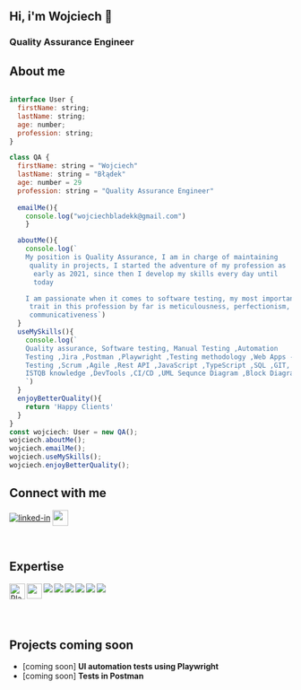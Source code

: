 ## **Hi, i'm Wojciech &#x1F44B;**
### Quality Assurance Engineer

## About me
```javascript

interface User {
  firstName: string;
  lastName: string;
  age: number;
  profession: string;
}

class QA {
  firstName: string = "Wojciech"
  lastName: string = "Błądek"
  age: number = 29
  profession: string = "Quality Assurance Engineer"
      
  emailMe(){
    console.log("wojciechbladekk@gmail.com")
    }

  aboutMe(){
    console.log(`
    My position is Quality Assurance, I am in charge of maintaining     
     quality in projects, I started the adventure of my profession as 
      early as 2021, since then I develop my skills every day until 
      today

    I am passionate when it comes to software testing, my most important 
     trait in this profession by far is meticulousness, perfectionism, 
     communicativeness`)
  }
  useMySkills(){
    console.log(`
    Quality assurance, Software testing, Manual Testing ,Automation 
    Testing ,Jira ,Postman ,Playwright ,Testing methodology ,Web Apps - 
    Testing ,Scrum ,Agile ,Rest API ,JavaScript ,TypeScript ,SQL ,GIT, 
    ISTQB knowledge ,DevTools ,CI/CD ,UML Sequnce Diagram ,Block Diagram
    `)
  }
  enjoyBetterQuality(){
    return 'Happy Clients'
  }
}
const wojciech: User = new QA();
wojciech.aboutMe();
wojciech.emailMe();
wojciech.useMySkills();
wojciech.enjoyBetterQuality();
```

## Connect with me 
[<img align="center" alt="linked-in" src="https://img.shields.io/badge/linkedin-%230077B5.svg?&style=for-the-badge&logo=linkedin&logoColor=white" />](https://www.linkedin.com/in/wojciech-b%C5%82%C4%85dek-060a30222/)
<a href="mailto:wojciechbladekk@gmail.com">
  <img src="https://img.shields.io/badge/-Gmail-D14836?logo=gmail&logoColor=white&labelColor=D14836&style=flat" align="center" height="28px"></a>  
  
<br />

## Expertise
<a href="https://github.com/microsoft/playwright">
  <img align="left" src="https://img.shields.io/badge/-Playwright-45ba4b?logo=playwright&logoColor=white&labelColor=45ba4b&style=flat" alt="Playwright" height="28px"></a>
<a href= "https://www.postman.com/"> 
  <img align="left" height="27px" 
src= "https://img.shields.io/badge/-Postman-FF6C37?logo=postman&logoColor=white&labelColor=FF6C37&style=flat"/></a>
<img align="left" src= "https://img.shields.io/badge/TypeScript-007ACC?style=for-the-badge&logo=typescript&logoColor=white"/>
<img align="left" src= "https://img.shields.io/badge/JavaScript-F7DF1E?style=for-the-badge&logo=javascript&logoColor=black"/>
<img align="left" src= "https://img.shields.io/badge/chai.js-323330?style=for-the-badge&logo=chai&logoColor=red"/>
<img align="left" src= "https://img.shields.io/badge/-Swagger-%23Clojure?style=for-the-badge&logo=swagger&logoColor=white"/>
<img align="left" src= "https://img.shields.io/badge/git-%23F05033.svg?style=for-the-badge&logo=git&logoColor=white"/>
<img align="left" src= "https://img.shields.io/badge/jira-%230A0FFF.svg?style=for-the-badge&logo=jira&logoColor=white"/>

<br />
<br />
<br />
<br />

## Projects coming soon
- [coming soon] **UI automation tests using Playwright**
- [coming soon] **Tests in Postman**


<!--
**WojciechBladek/WojciechBladek** is a ✨ _special_ ✨ repository because its `README.md` (this file) appears on your GitHub profile.

Here are some ideas to get you started:

- 🔭 I’m currently working on ...
- 🌱 I’m currently learning ...
- 👯 I’m looking to collaborate on ...
- 🤔 I’m looking for help with ...
- 💬 Ask me about ...
- 📫 How to reach me: ...
- 😄 Pronouns: ...
- ⚡ Fun fact: ...
-->
